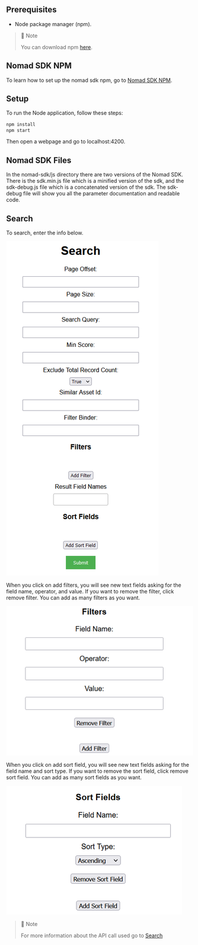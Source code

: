 ## Prerequisites

- Node package manager (npm).

> 📘 Note
> 
> You can download npm [here](https://nodejs.org/en/download).

## Nomad SDK NPM

To learn how to set up the nomad sdk npm, go to [Nomad SDK NPM](doc:nomad-sdk).

## Setup

To run the Node application, follow these steps:
```
npm install
npm start
```

Then open a webpage and go to localhost:4200.

## Nomad SDK Files

In the nomad-sdk/js directory there are two versions of the Nomad SDK. There is the sdk.min.js file which is a minified version of the sdk, and the sdk-debug.js file which is a concatenated version of the sdk. The sdk-debug file will show you all the parameter documentation and readable code.

## Search

To search, enter the info below.

![](images/search.png)

When you click on add filters, you will see new text fields asking for the field name, operator, and value. If you want to remove the filter, click remove filter. You can add as many filters as you want.

![](images/search-filter.png)

When you click on add sort field, you will see new text fields asking for the field name and sort type. If you want to remove the sort field, click remove sort field. You can add as many sort fields as you want.

![](images/search-sort-fields.png)

> 📘 Note
> 
> For more information about the API call used go to [Search](ref:search-2)